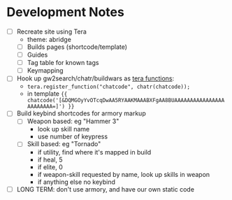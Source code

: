 # Development Notes

- [ ] Recreate site using Tera
	- theme: abridge
	- [ ] Builds pages (shortcode/template)
	- [ ] Guides
	- [ ] Tag table for known tags
	- [ ] Keymapping
- [ ] Hook up gw2search/chatr/buildwars as [tera functions](https://keats.github.io/tera/docs/#functions):
	- `tera.register_function("chatcode", chatr(chatcode));`
	- in template `{{ chatcode('[&DQMGOyYvOTcqDwAA5RYAAKMAAABXFgAA8BUAAAAAAAAAAAAAAAAAAAAAAAA=]') }}`
- [ ] Build keybind shortcodes for armory markup
	- [ ] Weapon based: eg "Hammer 3"
		- look up skill name
		- use number of keypress
	- [ ] Skill based: eg "Tornado"
		- if utility, find where it's mapped in build
		- if heal, 5
		- if elite, 0
		- if weapon-skill requested by name, look up skills in weapon
		- if anything else no keybind
- [ ] LONG TERM: don't use armory, and have our own static code
